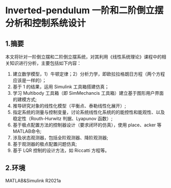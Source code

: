 # Inverted-pendulum 一阶和二阶倒立摆分析和控制系统设计

## 1.摘要
本文将针对一阶倒立摆和二阶倒立摆系统，对其利用《线性系统理论》课程中的相关知识进行分析，主要包括如下内容：
1. 建立数学模型，1）牛顿定律；2）分析力学，即欧拉拉格朗日方程（两个方程应该是一样的）；
2. 基于 1 的结果，运用 Simulink 工具箱搭建仿真；
3. 学习 Multibody 工具箱（即 SimMechancis 工具箱）建立基于图形用户界面的建模方式;
4. 推导研究对象的线性化模型（平衡点、泰勒线性化展开）;
5. 指定系统的测量与控制变量，讨论系统线性化系统的的能控性和能观性、以及稳定性（Routh-Hurwitz 判据、Lyapunov 函数）;
6. 基于极点配置方法的控制器设计（要求闭环的仿真），使用 place、acker 等 MATLAB命令;
7. 涉及状态观测器，包括全阶观测器、降阶观测器;
8. 基于观测器的极点配置问题仿真;
9. 基于 LQR 控制的设计方法，如 Riccatti 方程等。

## 2.环境
MATLAB&Simulink R2021a
